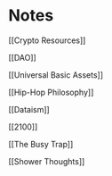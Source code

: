# Notes

[[Crypto Resources]]

[[DAO]]

[[Universal Basic Assets]]

[[Hip-Hop Philosophy]]

[[Dataism]]

[[2100]]

[[The Busy Trap]]

[[Shower Thoughts]]
